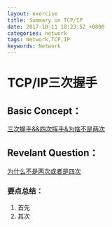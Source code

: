 ```yaml
---
layout: exercise
title: Summary on TCP/IP
date: 2017-10-11 18:23:52 +0800
categories: network
tags: Network,TCP,IP
keywords: Network
---
```



# TCP/IP三次握手
## Basic Concept：
[三次握手&&四次挥手&为啥不是两次](http://www.cnblogs.com/myvin/p/4862167.html)

## Revelant Question：
[为什么不是两次或者是四次](https://www.zhihu.com/question/24853633)
### 要点总结：
1. 首先
2. 其次

